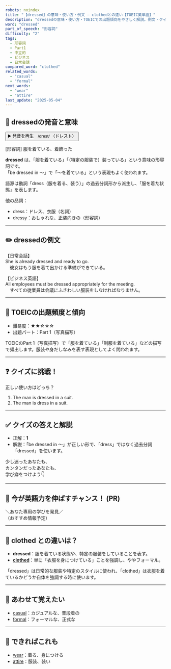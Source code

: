 ```yaml
---
robots: noindex
title: "【dressed】の意味・使い方・例文 ― clothedとの違い【TOEIC英単語】"
description: "dressedの意味・使い方・TOEICでの出題傾向をやさしく解説。例文・クイズ付きでclothedとの違いもわかりやすく学べます。"
word: "dressed"
part_of_speech: "形容詞"
difficulty: "2"
tags:
  - 形容詞
  - Part1
  - 中立的
  - ビジネス
  - 日常会話
compared_word: "clothed"
related_words:
  - "casual"
  - "formal"
next_words:
  - "wear"
  - "attire"
last_update: "2025-05-04"
---
```


## 🔰 dressedの発音と意味

<button class="play-audio" onclick="playTTS('dressed')">
  <span class="play-audio-main">
    ▶️ 発音を再生　/drest/
  </span>
  <span class="play-audio-sub">
    （ドレスト）
  </span>
</button>

[形容詞] 服を着ている、着飾った

**dressed** は、「服を着ている」「（特定の服装で）装っている」という意味の形容詞です。  
「be dressed in ～」で「～を着ている」という表現もよく使われます。

語源は動詞「dress（服を着る、装う）」の過去分詞形から派生し、「服を着た状態」を表します。

他の品詞：  
- dress：ドレス、衣服（名詞）
- dressy：おしゃれな、正装向きの（形容詞）

---

## ✏️ dressedの例文

【日常会話】  
She is already dressed and ready to go.  
　彼女はもう服を着て出かける準備ができている。

【ビジネス英語】  
All employees must be dressed appropriately for the meeting.  
　すべての従業員は会議にふさわしい服装をしなければなりません。

---

## 🎯 TOEICの出題頻度と傾向

- 難易度：★★☆☆☆
- 出題パート：Part 1（写真描写）

TOEICのPart 1（写真描写）で「服を着ている」「制服を着ている」などの描写で頻出します。服装や身だしなみを表す表現としてよく問われます。

---

## ❓ クイズに挑戦！

正しい使い方はどっち？

1. The man is dressed in a suit.  
2. The man is dress in a suit.

---

## ✅ クイズの答えと解説

- 正解：**1**
- 解説：「be dressed in ～」が正しい形で、「dress」ではなく過去分詞「dressed」を使います。

少し迷ったあなたも、  
カンタンだったあなたも、  
学び癖をつけよう👇️

---

## 🚀 今が英語力を伸ばすチャンス！ (PR)

<div class="info-center">
＼あなた専用の学びを発見／<br>  
（おすすめ情報予定）
</div>

---

## 🤔  clothed との違いは？

- **dressed**：服を着ている状態や、特定の服装をしていることを表す。
- **[clothed](/word/clothed/)**：単に「衣服を身につけている」ことを強調し、ややフォーマル。

「dressed」は日常的な服装や特定のスタイルに使われ、「clothed」は衣服を着ているかどうか自体を強調する時に使います。

---

## 🧩 あわせて覚えたい

- [casual](/word/casual/)：カジュアルな、普段着の
- [formal](/word/formal/)：フォーマルな、正式な

---

## 📖 できればこれも

- [wear](/word/wear/)：着る、身につける
- [attire](/word/attire/)：服装、装い

<!-- cvid: aid28_bid22 -->
